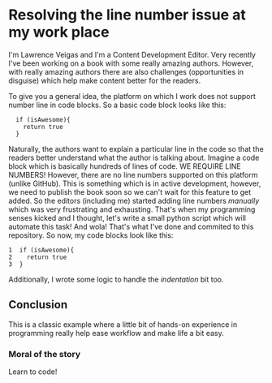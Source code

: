 # Resolving the line number issue at my work place

I'm Lawrence Veigas and I'm a Content Development Editor. Very recently I've been working on a book with some really amazing authors. However, with really amazing authors there are also challenges (opportunities in disguise) which help make content better for the readers.

To give you a general idea, the platform on which I work does not support number line in code blocks. So a basic code block looks like this:
```
  if (isAwesome){
    return true
  }
```
Naturally, the authors want to explain a particular line in the code so that the readers better understand what the author is talking about. Imagine a code block which is basically hundreds of lines of code. WE REQUIRE LINE NUMBERS! However, there are no line numbers supported on this platform (unlike GitHub). This is something which is in active development, however, we need to publish the book soon so we can't wait for this feature to get added.
So the editors (including me) started adding line numbers *manually* which was very frustrating and exhausting. That's when my programming senses kicked and I thought, let's write a small python script which will automate this task! And wola! That's what I've done and commited to this repository. So now, my code blocks look like this:
```
1  if (isAwesome){
2    return true
3  }
```
Additionally, I wrote some logic to handle the *indentation* bit too.

## Conclusion
This is a classic example where a little bit of hands-on experience in programming really help ease workflow and make life a bit easy.

### Moral of the story
Learn to code!
